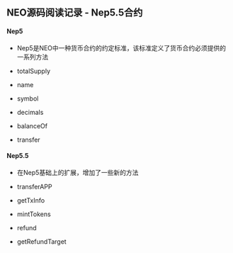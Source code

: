 ## NEO源码阅读记录 - Nep5.5合约
#### Nep5
* Nep5是NEO中一种货币合约的约定标准，该标准定义了货币合约必须提供的一系列方法

* totalSupply
* name
* symbol
* decimals
* balanceOf
* transfer

#### Nep5.5
* 在Nep5基础上的扩展，增加了一些新的方法

* transferAPP
* getTxInfo
* mintTokens
* refund
* getRefundTarget

